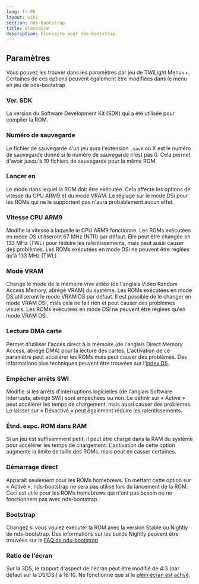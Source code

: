 ```yaml
---
lang: fr-FR
layout: wiki
section: nds-bootstrap
title: Glossaire
description: Glossaire pour nds-bootstrap
---
```


## Paramètres
Vous pouvez les trouver dans les paramètres par jeu de TWiLight Menu++. Certaines de ces options peuvent également être modifiées dans le menu en jeu de nds-bootstrap

### Ver. SDK
La version du Software Development Kit (SDK) qui a été utilisée pour compiler la ROM.

### Numéro de sauvegarde
Le fichier de sauvegarde d'un jeu aura l'extension `.savX` où X est le numéro de sauvegarde donné si le numéro de sauvegarde n'est pas 0. Cela permet d'avoir jusqu'à 10 fichiers de sauvegarde pour la même ROM.

### Lancer en
Le mode dans lequel la ROM doit être exécutée. Cela affecte les options de vitesse du CPU ARM9 et du mode VRAM. Le réglage sur le mode DSi pour les ROMs qui ne le supportent pas n'aura probablement aucun effet.

### Vitesse CPU ARM9
Modifie la vitesse à laquelle le CPU ARM9 fonctionne. Les ROMs exécutées en mode DS utiliseront 67 MHz (NTR) par défaut. Elle peut être changée en 133 MHz (TWL) pour réduire les ralentissements, mais peut aussi causer des problèmes. Les ROMs exécutées en mode DSi ne peuvent être réglées qu'à 133 MHz (TWL).

### Mode VRAM
Change le mode de la mémoire vive vidéo (de l'anglais Video Random Access Memory, abrégé VRAM) du système. Les ROMs exécutées en mode DS utiliseront le mode VRAM DS par défaut. Il est possible de le changer en mode VRAM DSi, mais cela ne fait rien et peut causer des problèmes visuels. Les ROMs exécutées en mode DSi ne peuvent être réglées qu'en mode VRAM DSi.

### Lecture DMA carte
Permet d'utiliser l'accès direct à la mémoire (de l'anglais Direct Memory Access, abrégé DMA) pour la lecture des cartes. L'activation de ce paramètre peut accélérer les ROMs mais peut causer des problèmes. Des informations plus techniques peuvent être trouvées sur l'[index DS](https://wiki.ds-homebrew.com/fr-FR/ds-index/retail-roms#lecture-dma-de-la-carte).

### Empêcher arrêts SWI
Modifie si les arrêts d'interruptions logicielles (de l'anglais Software Interrupts, abrégé SWI) sont empêchées ou non. Le définir sur « Activé » peut accélérer les temps de chargement, mais aussi causer des problèmes. Le laisser sur « Désactivé » peut également réduire les ralentissements.

### Étnd. espc. ROM dans RAM
Si un jeu est suffisamment petit, il peut être chargé dans la RAM du système pour accélérer les temps de chargement. L'activation de cette option augmente la limite de taille des ROMs, mais peut en casser certaines.

### Démarrage direct
Apparaît seulement pour les ROMs homebrews. En mettant cette option sur « Activé », nds-bootstrap ne sera pas utilisé lors du lancement de la ROM. Ceci est utile pour les ROMs homebrews qui n'ont pas besoin ou ne fonctionnent pas avec nds-bootstrap.

### Bootstrap
Changez si vous voulez exécuter la ROM avec la version Stable ou Nightly de nds-bootstrap. Des informations sur les builds Nightly peuvent être trouvées sur la [FAQ de nds-bootstrap](https://wiki.ds-homebrew.com/fr-FR/nds-bootstrap/faq?faq=quest-ce-quun-nightly-et-ou-puis-je-lobtenir)

### Ratio de l'écran
Sur la 3DS, le rapport d'aspect de l'écran peut être modifié de 4:3 (par défaut sur la DS/DSi) à 16:10. Ne fonctionne que si le [plein écran est activé](https://wiki.ds-homebrew.com/fr-FR/twilightmenu/playing-in-widescreen).